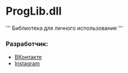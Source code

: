 # ProgLib.dll
'''
Библиотека для личного использования
'''

### Разработчик:
* [ВКонтакте](https://vk.com/the_alex_mark)
* [Instagram](https://www.instagram.com/the_alex_mark/)
